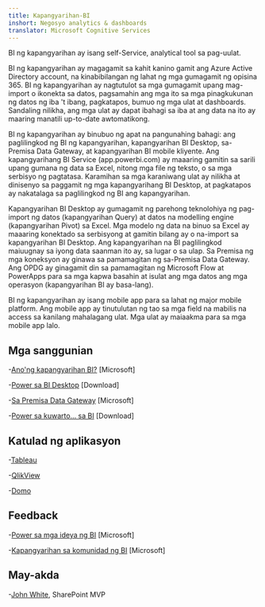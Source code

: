 ```yaml
---
title: Kapangyarihan-BI
inshort: Negosyo analytics & dashboards
translator: Microsoft Cognitive Services
---
```


BI ng kapangyarihan ay isang self-Service, analytical tool sa pag-uulat.

BI ng kapangyarihan ay magagamit sa kahit kanino gamit ang Azure Active Directory account, na kinabibilangan ng lahat ng mga gumagamit ng opisina 365. BI ng kapangyarihan ay nagtutulot sa mga gumagamit upang mag-import o ikonekta sa datos, pagsamahin ang mga ito sa mga pinagkukunan ng datos ng iba 't ibang, pagkatapos, bumuo ng mga ulat at dashboards. Sandaling nilikha, ang mga ulat ay dapat ibahagi sa iba at ang data na ito ay maaring manatili up-to-date awtomatikong.  

BI ng kapangyarihan ay binubuo ng apat na pangunahing bahagi: ang paglilingkod ng BI ng kapangyarihan, kapangyarihan BI Desktop, sa-Premisa Data Gateway, at kapangyarihan BI mobile kliyente. Ang kapangyarihang BI Service (app.powerbi.com) ay maaaring gamitin sa sarili upang gumana ng data sa Excel, nitong mga file ng teksto, o sa mga serbisyo ng pagtatasa. Karamihan sa mga karaniwang ulat ay nilikha at dinisenyo sa paggamit ng mga kapangyarihang BI Desktop, at pagkatapos ay nakatalaga sa paglilingkod ng BI ang kapangyarihan. 

Kapangyarihan BI Desktop ay gumagamit ng parehong teknolohiya ng pag-import ng datos (kapangyarihan Query) at datos na modelling engine (kapangyarihan Pivot) sa Excel. Mga modelo ng data na binuo sa Excel ay maaaring konektado sa serbisyong at gamitin bilang ay o na-import sa kapangyarihan BI Desktop. 
Ang kapangyarihan na BI paglilingkod maiuugnay sa iyong data saanman ito ay, sa lugar o sa ulap. Sa Premisa ng mga koneksyon ay ginawa sa pamamagitan ng sa-Premisa Data Gateway. Ang OPDG ay ginagamit din sa pamamagitan ng Microsoft Flow at PowerApps para sa mga kapwa basahin at isulat ang mga datos ang mga operasyon (kapangyarihan BI ay basa-lang). 

BI ng kapangyarihan ay isang mobile app para sa lahat ng major mobile platform. Ang mobile app ay tinutulutan ng tao sa mga field na mabilis na access sa kanilang mahalagang ulat. Mga ulat ay maiaakma para sa mga mobile app lalo.


Mga sanggunian
---------

-[Ano'ng kapangyarihan BI?](https://powerbi.microsoft.com/en-us/)
    \[Microsoft\]

-[Power sa BI Desktop](https://powerbi.microsoft.com/en-us/desktop/)
    \[Download\]

-[Sa Premisa Data Gateway](https://docs.microsoft.com/en-us/power-bi/service-gateway-onprem)
    \[Microsoft\]

-[Power sa kuwarto... sa BI](https://powerbi.microsoft.com/en-us/blog/)
    \[Download\]

Katulad ng aplikasyon
--------------------

-[Tableau](https://www.tableau.com/)

-[QlikView](http://global.qlik.com/)

-[Domo](https://www.domo.com/)

Feedback
---------

-[Power sa mga ideya ng BI](https://ideas.powerbi.com/forums/265200-power-bi-ideas)
    \[Microsoft\]

-[Kapangyarihan sa komunidad ng BI](http://community.powerbi.com/)
    \[Microsoft\]

May-akda
---------

-[John White](https://twitter.com/diverdown1964), SharePoint MVP

